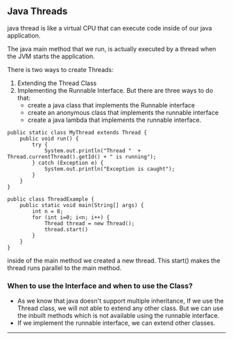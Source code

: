 ## Java Threads

java thread is like a virtual CPU that can execute code inside of our java application.

The java main method that we run, is actually executed by a thread when the JVM starts the application.

There is two ways to create Threads:
1. Extending the Thread Class
2. Implementing the Runnable Interface. But there are three ways to do that:
    * create a java class that implements the Runnable interface
    * create an anonymous class that implements the runnable interface
    * create a java lambda that implements the runnable interface.


```
public static class MyThread extends Thread {
    public void run() {
        try {
            System.out.println("Thread "  + Thread.currentThread().getId() + " is running");
        } catch (Exception e) {
            System.out.println("Exception is caught");
        }
    }
}

public class ThreadExample {
    public static void main(String[] args) {
        int n = 8;
        for (int i=0; i<n; i++) {
            Thread thread = new Thread();
            thread.start()    
        }
    }
}
```
inside of the main method we created a new thread. This start() makes the thread runs
parallel to the main method.

### When to use the Interface and when to use the Class?
* As we know that java doesn't support multiple inheritance, If we use the Thread class, we will not able to extend any 
other class. But we can use the inbuilt methods which is not available using the runnable interface.
* If we implement the runnable interface, we can extend other classes.

---

